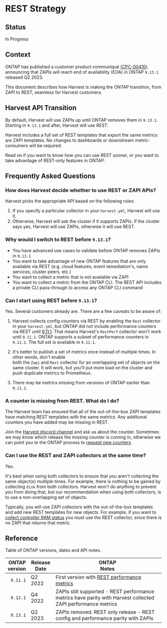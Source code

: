 # REST Strategy

## Status <!-- one of: In Progress, Accepted, Rejected, Superseded, Deprecated -->

In Progress

## Context

ONTAP has published a customer product communiqué [(CPC-00410)](https://mysupport.netapp.com/info/communications/ECMLP2880232.html?access=a)
announcing that ZAPIs will reach end of availability (EOA) in ONTAP `9.13.1` released Q2 2023.

This document describes how Harvest is making the ONTAP transition, from ZAPI to REST, seamless for Harvest customers.

## Harvest API Transition

By default, Harvest will use ZAPIs up until ONTAP removes them in `9.13.1`.
Starting in `9.13.1` and after, Harvest will use REST.

Harvest includes a full set of REST templates that export the same metrics are ZAPI templates.
No changes to dashboards or downstream metric-consumers will be required.

Read on if you want to know how you can use REST sooner, or you want to take advantage of REST-only features in ONTAP.

## Frequently Asked Questions

### How does Harvest decide whether to use REST or ZAPI APIs?

Harvest picks the appropriate API based on the following rules:

1. If you specify a particular collector in your `harvest.yml`, Harvest will use it.
2. Otherwise, Harvest will ask the cluster if it supports ZAPIs.
If the cluster says yes, Harvest will use ZAPIs, otherwise it will use REST. 

### Why would I switch to REST before `9.13.1`?

- You have advanced use cases to validate before ONTAP removes ZAPIs in `9.13.1`
- You want to take advantage of new ONTAP features that are only available via REST (e.g. cloud features, event remediation's, name services, cluster peers, etc.)
- You want to collect a metric that is not available via ZAPI
- You want to collect a metric from the ONTAP CLI. The REST API includes a private CLI pass-through to access any ONTAP CLI command

### Can I start using REST before `9.13.1`?

Yes. Several customers already are. There are a few caveats to be aware of:

1. Harvest collects config counters via REST by enabling the `Rest` collector in your `harvest.yml`,
   but ONTAP did not include performance counters via REST until [9.11.1](https://docs.netapp.com/us-en/ontap-automation/migrate/performance-counters.html#accessing-performance-counters-using-the-ontap-rest-api).
   That means Harvest's `RestPerf` collector won't work until `9.11.1`.
   ONTAP supports a subset of performance counters in `9.11.1`. The full set is available in `9.12.1`.

2. It's better to publish a set of metrics once instead of multiple times. In other words, don't enable  
   both the `Zapi` and `Rest` collector for an overlapping set of objects on the same cluster.
   It will work, but you'll put more load on the cluster and push duplicate metrics to Prometheus.

3. There may be metrics missing from versions of ONTAP earlier than `9.11.1`.

### A counter is missing from REST. What do I do?

The Harvest team has ensured that all of the out-of-the-box ZAPI templates have matching REST templates with the same metrics.
Any additional counters you have added may be missing in REST. 

Join the [Harvest discord channel](https://github.com/NetApp/harvest/blob/main/SUPPORT.md#getting-help) and ask us about the counter.
Sometimes we may know which release the missing counter is coming in, otherwise we can point you to the ONTAP
process to [request new counters](https://kb.netapp.com/Advice_and_Troubleshooting/Data_Storage_Software/ONTAP_OS/How_to_request_a_feature_for_ONTAP_REST_API).

### Can I use the REST and ZAPI collectors at the same time?

Yes. 

It's best when using both collectors to ensure that you aren't collecting the same object(s) multiple times. 
For example, there is nothing to be gained by collecting `disk` from both collectors. 
Harvest won't do anything to prevent you from doing that, but our recommendation when using both collectors, is to use a non-overlapping set of objects.

Typically, you will use ZAPI collectors with the out-of-the-box templates and add new REST templates for new objects. 
For example, if you want to [collect controller RAM status](https://github.com/NetApp/harvest/discussions/1187) you must use the REST collector,
since there is no ZAPI that returns that metric.

## Reference

Table of ONTAP versions, dates and API notes.

| ONTAP<br/>version | Release<br/>Date | ONTAP<br/>Notes                                                                                                                                                                         |
|------------------:|------------------|-----------------------------------------------------------------------------------------------------------------------------------------------------------------------------------------|
|          `9.11.1` | Q2 2022          | First version with [REST performance metrics](https://docs.netapp.com/us-en/ontap-automation/migrate/performance-counters.html#accessing-performance-counters-using-the-ontap-rest-api) |
|          `9.12.1` | Q4 2022          | ZAPIs still supported - REST performance metrics have parity with Harvest collected ZAPI performance metrics                                                                            |
|          `9.13.1` | Q2 2023          | ZAPIs removed. REST only release - REST config and performance parity with ZAPIs                                                                                                        |
